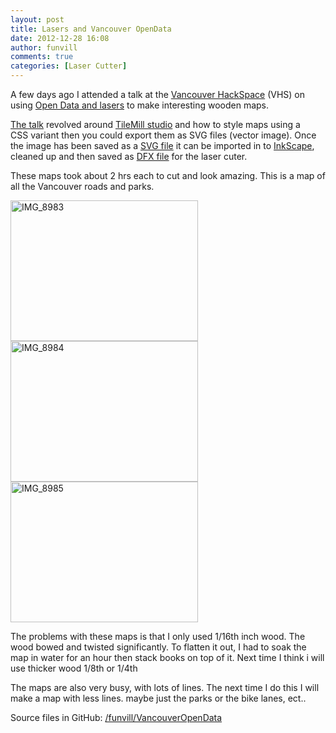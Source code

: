 ```yaml
---
layout: post
title: Lasers and Vancouver OpenData 
date: 2012-12-28 16:08
author: funvill
comments: true
categories: [Laser Cutter]
---
```

A few days ago I attended a talk at the <a href="http://vancouver.hackspace.ca/wp/">Vancouver HackSpace</a> (VHS) on using <a href="http://vancouver.hackspace.ca/wp/2012/11/29/open-data-and-lasers-at-vhs-thursday-dec-13th/">Open Data and lasers</a> to make interesting wooden maps.

<a href="http://denimandsteel.com/talks/polyglot/">The talk</a> revolved around <a href="http://mapbox.com/tilemill/">TileMill studio</a> and how to style maps using a CSS variant then you could export them as SVG files (vector image). Once the image has been saved as a <a href="http://en.wikipedia.org/wiki/Scalable_Vector_Graphics">SVG file</a> it can be imported in to <a href="http://inkscape.org/">InkScape</a>, cleaned up and then saved as <a href="http://en.wikipedia.org/wiki/AutoCAD_DXF">DFX file</a> for the laser cuter.

These maps took about 2 hrs each to cut and look amazing. This is a map of all the Vancouver roads and parks.

<a href="http://blog.abluestar.com/public/uploads/2012/12/IMG_8983.jpg"><img class="alignnone size-medium wp-image-3104" alt="IMG_8983" src="http://blog.abluestar.com/public/uploads/2012/12/IMG_8983-300x225.jpg" width="300" height="225" /></a> <a href="http://blog.abluestar.com/public/uploads/2012/12/IMG_8984.jpg"><img class="alignnone size-medium wp-image-3105" alt="IMG_8984" src="http://blog.abluestar.com/public/uploads/2012/12/IMG_8984-300x225.jpg" width="300" height="225" /></a> <a href="http://blog.abluestar.com/public/uploads/2012/12/IMG_8985.jpg"><img class="alignnone size-medium wp-image-3106" alt="IMG_8985" src="http://blog.abluestar.com/public/uploads/2012/12/IMG_8985-300x225.jpg" width="300" height="225" /></a>

The problems with these maps is that I only used 1/16th inch wood. The wood bowed and twisted significantly. To flatten it out, I had to soak the map in water for an hour then stack books on top of it. Next time I think i will use thicker wood 1/8th or 1/4th

The maps are also very busy, with lots of lines. The next time I do this I will make a map with less lines. maybe just the parks or the bike lanes, ect..

Source files in GitHub: <a href="https://github.com/funvill/VancouverOpenData">/funvill/VancouverOpenData</a>
